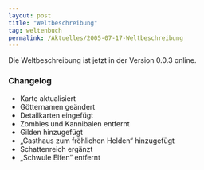 ```yaml
---
layout: post
title: "Weltbeschreibung"
tag: weltenbuch
permalink: /Aktuelles/2005-07-17-Weltbeschreibung
---
```


Die Weltbeschreibung ist jetzt in der Version 0.0.3 online.

### Changelog

- Karte aktualisiert
- Götternamen geändert
- Detailkarten eingefügt
- Zombies und Kannibalen entfernt
- Gilden hinzugefügt
- &bdquo;Gasthaus zum fröhlichen Helden&ldquo; hinzugefügt
- Schattenreich ergänzt
- &bdquo;Schwule Elfen&ldquo; entfernt


